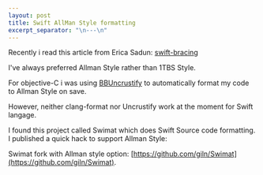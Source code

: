 ```yaml
---
layout: post
title: Swift AllMan Style formatting
excerpt_separator: "\n---\n"
---
```


Recently i read this article from Erica Sadun:
[swift-bracing](http://ericasadun.com/2015/12/28/swift-bracing/)

I've always preferred Allman Style rather than 1TBS Style.

For objective-C i was using [BBUncrustify](https://github.com/benoitsan/BBUncrustifyPlugin-Xcode) to automatically format my code to Allman Style on save.

However, neither clang-format nor Uncrustify work at the moment for Swift langage.

I found this project called Swimat which does Swift Source code formatting.
I published a quick hack to support Allman Style:

Swimat fork with Allman style option: [https://github.com/giln/Swimat](https://github.com/giln/Swimat).